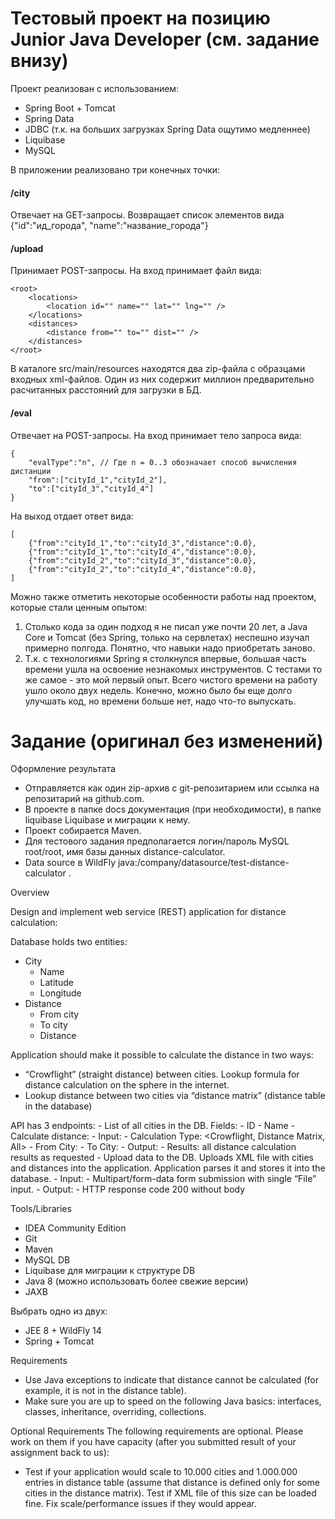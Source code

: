 # Тестовый проект на позицию Junior Java Developer (см. задание внизу)

Проект реализован с использованием:<br/>
- Spring Boot + Tomcat
- Spring Data
- JDBC (т.к. на больших загрузках Spring Data ощутимо медленнее)
- Liquibase
- MySQL

В приложении реализовано три конечных точки:

#### /city  
Отвечает на GET-запросы. Возвращает список элементов вида {"id":"ид_города", "name":"название_города"}

#### /upload  
Принимает POST-запросы. На вход принимает файл вида:

    <root>
        <locations>
            <location id="" name="" lat="" lng="" />
        </locations>
        <distances>
            <distance from="" to="" dist="" />
        </distances>
    </root>

В каталоге src/main/resources находятся два zip-файла c образцами входных xml-файлов. Один из них содержит миллион предварительно расчитанных расстояний для загрузки в БД.

#### /eval
Отвечает на POST-запросы. На вход принимает тело запроса вида:
    
    {
        "evalType":"n", // Где n = 0..3 обозначает способ вычисления дистанции
        "from":["cityId_1","cityId_2"],
        "to":["cityId_3","cityId_4"]
    }
    
На выход отдает ответ вида:

    [
        {"from":"cityId_1","to":"cityId_3","distance":0.0},
        {"from":"cityId_1","to":"cityId_4","distance":0.0},
        {"from":"cityId_2","to":"cityId_3","distance":0.0},
        {"from":"cityId_2","to":"cityId_4","distance":0.0},
    ]

Можно также отметить некоторые особенности работы над проектом, которые стали ценным опытом:
1.  Столько кода за один подход я не писал уже почти 20 лет,
    а Java Core и Tomcat (без Spring, только на сервлетах) неспешно изучал примерно полгода.
    Понятно, что навыки надо приобретать заново.
2.  Т.к. с технологиями Spring я столкнулся впервые,
    большая часть времени ушла на освоение незнакомых инструментов.
    С тестами то же самое - это мой первый опыт.
Всего чистого времени на работу ушло около двух недель.
Конечно, можно было бы еще долго улучшать код, но времени больше нет, надо что-то выпускать.


# Задание (оригинал без изменений)

Оформление результата
- Отправляется как один zip-архив с git-репозитарием или ссылка на репозитарий на github.com.
- В проекте в папке docs документация (при необходимости), в папке liquibase Liquibase и миграции к нему.
- Проект собирается Maven.
- Для тестового задания предполагается логин/пароль MySQL root/root, имя базы данных distance-calculator.
- Data source в WildFly java:/company/datasource/test-distance-calculator .

Overview

Design and implement web service (REST) application for distance calculation:

Database holds two entities:
- City
    - Name
    - Latitude
    - Longitude
- Distance
    - From city
    - To city
    - Distance

Application should make it possible to calculate the distance in two ways:
- “Crowflight” (straight distance) between cities. Lookup formula for distance calculation on the sphere in the internet.
- Lookup distance between two cities via “distance matrix” (distance table in the database)

API has 3 endpoints:
    - List of all cities in the DB. Fields:
        - ID
        - Name
    - Calculate distance:
        - Input:
            - Calculation Type: <Crowflight, Distance Matrix, All>
            - From City: <List of cities>
            - To City: <List of Cities>
        - Output:
        - Results: all distance calculation results as requested
    - Upload data to the DB. Uploads XML file with cities and distances into the application. Application parses it and stores it into the database.
        - Input:
            - Multipart/form-data form submission with single “File” input.
        - Output:
            - HTTP response code 200 without body

Tools/Libraries
- IDEA Community Edition
- Git
- Maven
- MySQL DB
- Liquibase для миграции к структуре DB
- Java 8 (можно использовать более свежие версии)
- JAXB

Выбрать одно из двух:
- JEE 8 + WildFly 14
- Spring + Tomcat

Requirements
- Use Java exceptions to indicate that distance cannot be calculated (for example, it is not in the distance table).
- Make sure you are up to speed on the following Java basics: interfaces, classes, inheritance, overriding, collections.

Optional Requirements
The following requirements are optional. Please work on them if you have capacity (after you submitted result of your assignment back to us):
- Test if your application would scale to 10.000 cities and 1.000.000 entries in distance table (assume that distance is defined only for some cities in the distance matrix). Test if XML file of this size can be loaded fine. Fix scale/performance issues if they would appear. 

